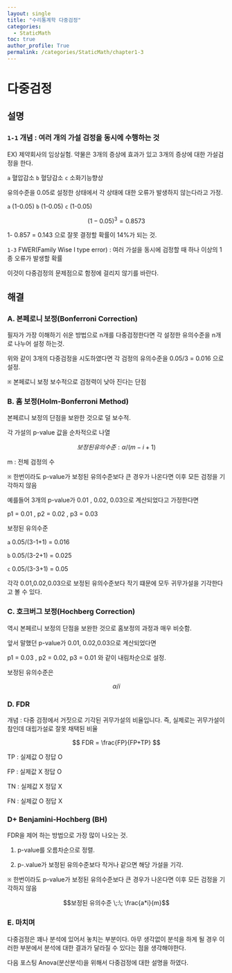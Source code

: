 ```yaml
---
layout: single
title: "수리통계학 다중검정"
categories: 
  - StaticMath
toc: true
author_profile: True
permalink: /categories/StaticMath/chapter1-3
---
```


<head>
  <style>
    table.dataframe {
      white-space: normal;
      width: 100%;
      height: 240px;
      display: block;
      overflow: auto;
      font-family: Arial, sans-serif;
      font-size: 0.9rem;
      line-height: 20px;
      text-align: center;
      border: 0px !important;
    }

    table.dataframe th {
      text-align: center;
      font-weight: bold;
      padding: 8px;
    }

    table.dataframe td {
      text-align: center;
      padding: 8px;
    }

    table.dataframe tr:hover {
      background: #b8d1f3; 
    }

    .output_prompt {
      overflow: auto;
      font-size: 0.9rem;
      line-height: 1.45;
      border-radius: 0.3rem;
      -webkit-overflow-scrolling: touch;
      padding: 0.8rem;
      margin-top: 0;
      margin-bottom: 15px;
      font: 1rem Consolas, "Liberation Mono", Menlo, Courier, monospace;
      color: $code-text-color;
      border: solid 1px $border-color;
      border-radius: 0.3rem;
      word-break: normal;
      white-space: pre;
    }

  .dataframe tbody tr th:only-of-type {
      vertical-align: middle;
  }

  .dataframe tbody tr th {
      vertical-align: top;
  }

  .dataframe thead th {
      text-align: center !important;
      padding: 8px;
  }

  .page__content p {
      margin: 0 0 0px !important;
  }

  .page__content p > strong {
    font-size: 0.8rem !important;
  }

  </style>
</head>


# 다중검정


## 설명



### `1-1` 개념 : 여러 개의 가설 검정을 동시에 수행하는 것



EX) 제약회사의 임상실험. 약물은 3개의 증상에 효과가 있고 3개의 증상에 대한 가설검정을 한다.



`a` 혈압감소 `b` 혈당감소 `c` 소화기능향상





유의수준을 0.05로 설정한 상태에서 각 상태에 대한 오류가 발생하지 않는다라고 가정.



`a` (1-0.05) `b` (1-0.05) `c` (1-0.05) 

$$ (1-0.05)^3 = 0.8573$$



1- 0.857 = 0.143 으로 잘못 결정할 확률이 14%가 되는 것.



`1-3` FWER(Family Wise I type error)  : 여러 가설을 동시에 검정할 때 하나 이상의 1종 오류가 발생할 확률



이것이 다중검정의 문제점으로 함정에 걸리지 않기를 바란다.


## 해결


### A. 본페로니 보정(Bonferroni Correction) 



필자가 가장 이해하기 쉬운 방법으로 n개를 다중검정한다면 각 설정한 유의수준을 n개로 나누어 설정 하는것.



위와 같이 3개의 다중검정을 시도하였다면 각 검정의 유의수준을 0.05/3 = 0.016 으로 설정.



`※` 본페로니 보정 보수적으로 검정력이 낮아 진다는 단점


### B. 홈 보정(Holm-Bonferroni Method)



본페르니 보정의 단점을 보완한 것으로 덜 보수적.



각 가설의 p-value 값을 순차적으로 나열



$$ 보정된 유의 수준 :  \alpha/(m-i+1) $$



m : 전체 검정의 수



`※` 한번이라도 p-value가 보정된 유의수준보다 큰 경우가 나온다면 이후 모든 검정을 기각하지 않음



예를들어 3개의 p-value가 0.01 , 0.02, 0.03으로 계산되었다고 가정한다면



p1 = 0.01 , p2 = 0.02 , p3 = 0.03



보정된 유의수준 



`a` 0.05/(3-1+1) = 0.016



`b` 0.05/(3-2+1) = 0.025



`c` 0.05/(3-3+1) = 0.05



각각 0.01,0.02,0.03으로 보정된 유의수준보다 작기 떄문에 모두 귀무가설을 기각한다고 볼 수 있다.


### C. 호크버그 보정(Hochberg Correction)



역시 본페르니 보정의 단점을 보완한 것으로 홈보정의 과정과 매우 비슷함.



앞서 말했던 p-value가 0.01, 0.02,0.03으로 계산되었다면



p1 = 0.03 , p2 = 0.02, p3 = 0.01 와 같이 내림차순으로 설정.



보정된 유의수준은 



$$ \alpha/i $$


### D. FDR


개념 : 다중 검정에서 거짓으로 기각된 귀무가설의 비율입니다. 즉, 실제로는 귀무가설이 참인데 대립가설로 잘못 채택된 비율


$$ FDR = \frac{FP}{FP+TP} $$


TP : 실제값 O  정답 O 



FP : 실제값 X  정답 O



TN : 실제값 X  정답 X



FN : 실제값 O  정답 X


### D+ Benjamini-Hochberg (BH) 


FDR을 제어 하는 방법으로 가장 많이 나오는 것.





1. p-value를 오름차순으로 정렬.

    

2. p-.value가 보정된 유의수준보다 작거나 같으면 해당 가설을 기각.



`※` 한번이라도 p-value가 보정된 유의수준보다 큰 경우가 나온다면 이후 모든 검정을 기각하지 않음




$$보정된 유의수준 \;:\;  \frac{a*i}{m}$$


### E. 마치며


다중검정은 꽤나 분석에 있어서 놓치는 부분이다. 아무 생각없이 분석을 하게 될 경우 이러한 부분에서 분석에 대한 결과가 달라질 수 있다는 점을 생각해야한다.



다음 포스팅 Anova(분산분석)을 위해서 다중검정에 대한 설명을 하였다.

